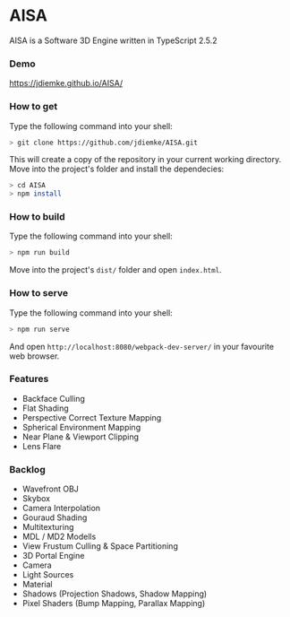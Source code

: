 # AISA
AISA is a Software 3D Engine written in TypeScript 2.5.2
### Demo
https://jdiemke.github.io/AISA/
### How to get
Type the following command into your shell:
```bash
> git clone https://github.com/jdiemke/AISA.git
```
This will create a copy of the repository in your current working directory. Move into the project's folder and install the dependecies:
```bash
> cd AISA
> npm install
```
### How to build
Type the following command into your shell:
```bash
> npm run build
```
Move into the project's `dist/` folder and open `index.html`.
### How to serve
Type the following command into your shell:
```bash
> npm run serve
```
And open `http://localhost:8080/webpack-dev-server/` in your favourite web browser.
### Features
- Backface Culling
- Flat Shading
- Perspective Correct Texture Mapping
- Spherical Environment Mapping
- Near Plane & Viewport Clipping
- Lens Flare
### Backlog
- Wavefront OBJ
- Skybox
- Camera Interpolation
- Gouraud Shading
- Multitexturing
- MDL / MD2 Modells
- View Frustum Culling & Space Partitioning
- 3D Portal Engine
- Camera
- Light Sources
- Material
- Shadows (Projection Shadows, Shadow Mapping)
- Pixel Shaders (Bump Mapping, Parallax Mapping)
